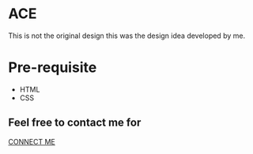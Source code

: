 # ACE
This is not the original design this was the design idea developed by me.
# Pre-requisite 
  <ul>
     <li>HTML</li>
     <li>CSS</li>
  </ul>

## Feel free to contact me for 
<a href="https://www.shubhamiitpkd.netlify.app">CONNECT ME</a>
